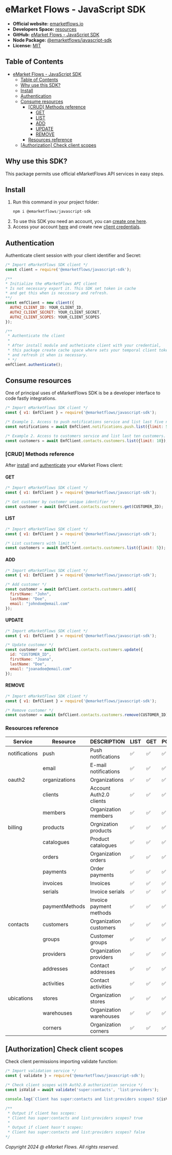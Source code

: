 # eMarket Flows - JavaScript SDK

- **Official website:** [emarketflows.io](https://emarketflows.io)
- **Developers Space:** [resources](https://emarketflows.io/developers)
- **GitHub:** [eMarket Flows - JavaScript SDK](https://github.com/eMarket-Flows/javascript-sdk)
- **Node Package:** [@emarketflows/javascript-sdk](https://www.npmjs.com/package/@emarketflows/javascript-sdk)
- **License:** [MIT](https://github.com/eMarket-Flows/javascript-sdk/blob/master/LICENSE.md)

## Table of Contents
- [eMarket Flows - JavaScript SDK](#emarket-flows---javascript-sdk)
  - [Table of Contents](#table-of-contents)
  - [Why use this SDK?](#why-use-this-sdk)
  - [Install](#install)
  - [Authentication](#authentication)
  - [Consume resources](#consume-resources)
    - [\[CRUD\] Methods reference](#crud-methods-reference)
      - [GET](#get)
      - [LIST](#list)
      - [ADD](#add)
      - [UPDATE](#update)
      - [REMOVE](#remove)
    - [Resources reference](#resources-reference)
  - [\[Authorization\] Check client scopes](#authorization-check-client-scopes)

## Why use this SDK?

This package permits use official eMarketFlows API services in easy steps.

## Install

1. Run this command in your project folder:
   ```js
   npm i @emarketflows/javascript-sdk
   ```
2. To use this SDK you need an account, you can [create one here](#).
3. Access your account [here](https://emarketflows.io/login) and create new [client credentials](#).

## Authentication

Authenticate client session with your client identifier and Secret:
```js
/* Import eMarketFlows SDK client */
const client = require('@emarketflows/javascript-sdk');

/** 
* Initialize the eMarketFlows API client
* Is not necessary export it. This SDK set token in cache
* and get this when is neccesary and refresh.
**/
const emfClient = new client({
  AUTH2_CLIENT_ID: YOUR_CLIENT_ID,
  AUTH2_CLIENT_SECRET: YOUR_CLIENT_SECRET,
  AUTH2_CLIENT_SCOPES: YOUR_CLIENT_SCOPES
});

/**
 * Authenticate the client
 * 
 * After install module and autheticate client with your credential, 
 * this package create cache space where sets your temporal client token
 * and refresh it when is necessary.
 * */
emfClient.authenticate();
```
## Consume resources

One of principal uses of eMarketFlows SDK is be a developer interface to code fastly integrations.

```js
/* Import eMarketFlows SDK client */
const { v1: EmfClient } = require('@emarketflows/javascript-sdk');

/* Example 1. Access to push notifications service and list last five notifications. */
const notifications = await EmfClient.notifications.push.list({limit: 5});

/* Example 2. Access to customers service and list last ten customers. */
const customers = await EmfClient.contacts.customers.list({limit: 10});
```

### [CRUD] Methods reference

After [install](#install) and [authenticate](#authentication) your eMarket Flows client:

#### GET

```js
/* Import eMarketFlows SDK client */
const { v1: EmfClient } = require('@emarketflows/javascript-sdk');

/* Get customer by customer unique identifier */
const customer = await EmfClient.contacts.customers.get(CUSTOMER_ID);
```

#### LIST

```js
/* Import eMarketFlows SDK client */
const { v1: EmfClient } = require('@emarketflows/javascript-sdk');

/* List customers with limit */
const customers = await EmfClient.contacts.customers.list({limit: 5});
```

#### ADD

```js
/* Import eMarketFlows SDK client */
const { v1: EmfClient } = require('@emarketflows/javascript-sdk');

/* Add customer */
const customer = await EmfClient.contacts.customers.add({
  firstName: "John",
  lastName: "Doe",
  email: "johndoe@email.com"
});
```

#### UPDATE

```js
/* Import eMarketFlows SDK client */
const { v1: EmfClient } = require('@emarketflows/javascript-sdk');

/* Update customer */
const customer = await EmfClient.contacts.customers.update({
  id: "CUSTOMER_ID",
  firstName: "Joana",
  lastName: "Doe",
  email: "joanadoe@email.com"
});
```

#### REMOVE

```js
/* Import eMarketFlows SDK client */
const { v1: EmfClient } = require('@emarketflows/javascript-sdk');

/* Remove customer */
const customer = await EmfClient.contacts.customers.remove(CUSTOMER_ID);
```

### Resources reference

| Service | Resource | DESCRIPTION | LIST | GET | POST | PUT | DELETE |
| -------- | ------- | ------- | ------- | ------- | ------- | ------- | ------- |
| notifications  | push | Push notifications | ✅ | ✅ | ✅ | ✅ | ✅ |
|  | email | E-mail notifications  | ✅ | ✅ | ✅ | ✅ | ✅ |
| oauth2  | organizations | Organizations  | ✅ | ✅ | ✅ | ✅ | ❌ |
|  | clients | Account Auth2.0 clients | ✅ | ✅ | ✅ | ✅ | ✅ |
|  | members | Organization members | ✅ | ✅ | ✅ | ✅ | ✅ |
| billing  | products | Orgnization products | ✅ | ✅ | ✅ | ✅ | ✅ |
|  | catalogues | Product catalogues | ✅ | ✅ | ✅ | ✅ | ✅ |
|  | orders | Organization orders | ✅ | ✅ | ✅ | ✅ | ✅ |
|  | payments | Order payments | ✅ | ✅ | ✅ | ✅ | ✅ |
|  | invoices | Invoices | ✅ | ✅ | ✅ | ✅ | ✅ |
|  | serials | Invoice serials | ✅ | ✅ | ✅ | ✅ | ✅ |
|  | paymentMethods | Invoice payment methods | ✅ | ✅ | ✅ | ✅ | ✅ |
| contacts  | customers | Organization customers | ✅ | ✅ | ✅ | ✅ | ✅ |
|  | groups | Customer groups | ✅ | ✅ | ✅ | ✅ | ✅ |
|  | providers | Organization providers | ✅ | ✅ | ✅ | ✅ | ✅ |
|  | addresses | Contact addresses | ✅ | ✅ | ✅ | ✅ | ✅ |
|  | activities | Contact activities | ✅ | ✅ | ✅ | ✅ | ✅ |
| ubications  | stores | Organization stores | ✅ | ✅ | ✅ | ✅ | ✅ |
|  | warehouses | Organization warehouses | ✅ | ✅ | ✅ | ✅ | ✅ |
|  | corners | Organization corners | ✅ | ✅ | ✅ | ✅ | ✅ |

## [Authorization] Check client scopes

Check client permissions importing validate function:
```js
/* Import validation service */
const { validate } = require('@emarketflows/javascript-sdk');

/* Check client scopes with Auth2.0 authorization service */
const isValid = await validate('super:contacts', 'list:providers');

console.log(`Client has super:contacts and list:providers scopes? ${isValid}`);

/**
 * Output if client has scopes: 
 * Client has super:contacts and list:providers scopes? true
 * 
 * Output if client hasn't scopes:
 * Client has super:contacts and list:providers scopes? false
*/
```

*Copyright 2024 @ eMarket Flows. All rights reserved.*